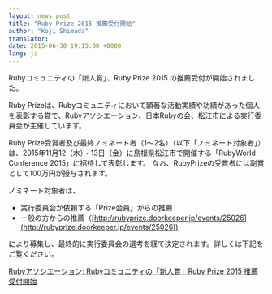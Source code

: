 ```yaml
---
layout: news_post
title: "Ruby Prize 2015 推薦受付開始"
author: "Koji Shimada"
translator:
date: 2015-06-30 19:15:00 +0000
lang: ja
---
```


Rubyコミュニティの「新人賞」、Ruby Prize 2015 の推薦受付が開始されました。

Ruby Prizeは、Rubyコミュニティにおいて顕著な活動実績や功績があった個人を表彰する賞で、Rubyアソシエーション、日本Rubyの会、松江市による実行委員会が主催しています。

Ruby Prize受賞者及び最終ノミネート者（1～2名）（以下「ノミネート対象者」）は、2015年11月12（木）・13日（金）に島根県松江市で開催する「RubyWorld Conference 2015」に招待して表彰します。
なお、RubyPrizeの受賞者には副賞として100万円が授与されます。

ノミネート対象者は、

* 実行委員会が依頼する「Prize会員」からの推薦
* 一般の方からの推薦（[http://rubyprize.doorkeeper.jp/events/25026](http://rubyprize.doorkeeper.jp/events/25026))

により募集し、最終的に実行委員会の選考を経て決定されます。詳しくは下記をご覧ください。

[Rubyアソシエーション: Rubyコミュニティの「新人賞」Ruby Prize 2015 推薦受付開始](http://www.ruby.or.jp/ja/news/20150630.html)

